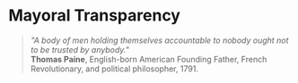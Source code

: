 # Mayoral Transparency

> *"A body of men holding themselves accountable to nobody ought not to be trusted by anybody."* <br>
> **Thomas Paine**, English-born American Founding Father, French Revolutionary, and political philosopher, 1791.
